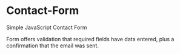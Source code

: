 # Contact-Form
Simple JavaScript Contact Form

Form offers validation that required fields have data entered, plus a confirmation that the email was sent.
